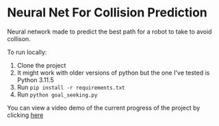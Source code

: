 # Neural Net For Collision Prediction

Neural network made to predict the best path for a robot to take to avoid collison.

To run locally:

1. Clone the project 
2. It might work with older versions of python but the one I've tested is Python 3.11.5
3. Run `pip install -r requirements.txt`
4. Run `python goal_seeking.py`

You can view a video demo of the current progress of the project by clicking [here](/assets/demo.mov)
